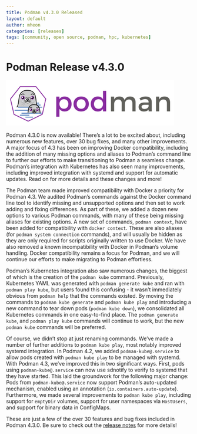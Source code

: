 ```yaml
---
title: Podman v4.3.0 Released
layout: default
author: mheon
categories: [releases]
tags: [community, open source, podman, hpc, kubernetes]
---
```


# Podman Release v4.3.0

![podman logo](../static/vectors/raw/podman.svg)


Podman 4.3.0 is now available! There’s a lot to be excited about, including numerous new features, over 30 bug fixes, and many other improvements. A major focus of 4.3 has been on improving Docker compatibility, including the addition of many missing options and aliases to Podman’s command line to further our efforts to make transitioning to Podman a seamless change. Podman’s integration with Kubernetes has also seen many improvements, including improved integration with systemd and support for automatic updates. Read on for more details and these changes and more!
<!--readmore-->

The Podman team made improved compatibility with Docker a priority for Podman 4.3. We audited Podman’s commands against the Docker command line tool to identify missing and unsupported options and then set to work adding and fixing differences. As part of these, we added a dozen new options to various Podman commands, with many of these being missing aliases for existing options. A new set of commands, `podman context`, have been added for compatibility with `docker context`. These are also aliases (for `podman system connection` commands), and will usually be hidden as they are only required for scripts originally written to use Docker. We have also removed a known incompatibility with Docker in Podman’s volume handling. Docker compatibility remains a focus for Podman, and we will continue our efforts to make migrating to Podman effortless.

Podman’s Kubernetes integration also saw numerous changes, the biggest of which is the creation of the `podman kube` command. Previously, Kubernetes YAML was generated with `podman generate kube` and ran with `podman play kube`, but users found this confusing - it wasn’t immediately obvious from `podman help` that the commands existed. By moving the commands to `podman kube generate` and `podman kube play` and introducing a new command to tear down pods (`podman kube down`), we consolidated all Kubernetes commands in one easy-to-find place. The `podman generate kube`, and `podman play kube` commands will continue to work, but the new `podman kube` commands will be preferred.

Of course, we didn’t stop at just renaming commands. We’ve made a number of further additions to `podman kube play`, most notably improved systemd integration. In Podman 4.2, we added `podman-kube@.service` to allow pods created with `podman kube play` to be managed with systemd. With Podman 4.3, we’ve improved this in two significant ways. First, pods using `podman-kube@.service` can now use sdnotify to verify to systemd that they have started. This laid the groundwork for the following major change: Pods from `podman-kube@.service` now support Podman’s auto-updated mechanism, enabled using an annotation (`io.containers.auto-update`). Furthermore, we made several improvements to `podman kube play`, including support for `emptyDir` volumes, support for user namespaces via `HostUsers`, and support for binary data in ConfigMaps.

These are just a few of the over 30 features and bug fixes included in Podman 4.3.0. Be sure to check out the [release notes](https://github.com/containers/podman/releases/tag/v4.3.0) for more details!



